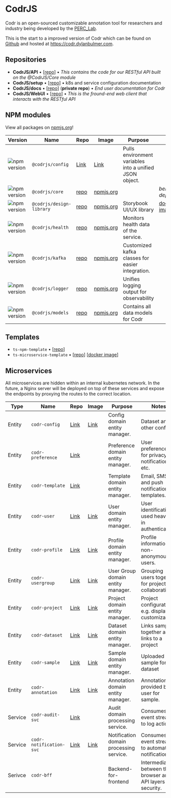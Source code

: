 # CodrJS

Codr is an open-sourced customizable annotation tool for researchers and industry being developed by the [PERC_Lab](https://github.com/PERC-Lab).

This is the start to a improved version of Codr which can be found on [Github](https://github.com/PERC-Lab/Codr) and hosted at https://codr.dylanbulmer.com.

## Repositories

- **CodrJS/API** • [[repo](https://github.com/CodrJS/API)] • _This contains the code for our RESTful API built on the @CodrJS/Core module_
- **CodrJS/setup** • [[repo](https://github.com/CodrJS/setup)] • k8s and service configuration documentation
- **CodrJS/docs** • [[repo](https://github.com/CodrJS/docs)] (**private repo**) • _End user documentation for Codr_
- **CodrJS/WebUI** • [[repo](https://github.com/CodrJS/WebUI)] • _This is the fround-end web client that interacts with the RESTful API_

## NPM modules
View all packages on [npmjs.org](https://www.npmjs.com/org/codrjs)!

| Version | Name | Repo | Image | Purpose | Notes |
| ------- | ---- | ---- | ----- | ------- | ----- |
| ![npm version](https://img.shields.io/npm/v/@codrjs/config) | `@codrjs/config` | [Link](https://github.com/CodrJS/config) | [Link](https://www.npmjs.com/package/@codrjs/config) | Pulls environment variables into a unified JSON object. | |
| ![npm version](https://img.shields.io/npm/v/@codrjs/core) | `@codrjs/core` | [repo](https://github.com/CodrJS/core) | [npmjs.org](https://www.npmjs.com/package/@codrjs/core) |  | *being deprecated* |
| ![npm version](https://img.shields.io/npm/v/@codrjs/design-library) | `@codrjs/design-library` | [repo](https://github.com/CodrJS/design-library) | [npmjs.org](https://www.npmjs.com/package/@codrjs/design-library) | Storybook UI/UX library | [docker image](https://github.com/CodrJS/design-library/pkgs/container/design-library)
| ![npm version](https://img.shields.io/npm/v/@codrjs/health) | `@codrjs/health` | [repo](https://github.com/CodrJS/health) | [npmjs.org](https://www.npmjs.com/package/@codrjs/health) | Monitors health data of the service. | |
| ![npm version](https://img.shields.io/npm/v/@codrjs/kafka) | `@codrjs/kafka` | [repo](https://github.com/CodrJS/kafka) | [npmjs.org](https://www.npmjs.com/package/@codrjs/kafka) | Customized kafka classes for easier integration. |
| ![npm version](https://img.shields.io/npm/v/@codrjs/logger) | `@codrjs/logger` | [repo](https://github.com/CodrJS/logger) | [npmjs.org](https://www.npmjs.com/package/@codrjs/logger) | Unifies logging output for observability | 
| ![npm version](https://img.shields.io/npm/v/@codrjs/models) | `@codrjs/models` | [repo](https://github.com/CodrJS/models) | [npmjs.org](https://www.npmjs.com/package/@codrjs/models) | Contains all data models for Codr |

## Templates

- `ts-npm-template` • [[repo](https://github.com/CodrJS/ts-npm-template)]
- `ts-microservice-template` • [[repo](https://github.com/CodrJS/ts-microservice-template)]
[[docker image](https://github.com/CodrJS/ts-microservice-template/pkgs/container/ts-microservice-template)]

## Microservices

All microservices are hidden within an internal kubernetes network. In the future, a Nginx server will be deployed on top of these services and expose the endpoints by proxying the routes to the correct location.

| Type | Name | Repo | Image | Purpose | Notes |
| ---- | ---- | ---- | ----- | ------- | ----- |
| Entity | `codr-config` | [Link](https://github.com/CodrJS/codr-core-config) | [Link](https://github.com/CodrJS/codr-core-config/pkgs/container/codr-core-config) | Config domain entity manager. | Dataset and other configs? |
| Entity | `codr-preference` | [Link](https://github.com/CodrJS/codr-preference) | | Preference domain entity manager. | User preferences for privacy, notification, etc. |
| Entity | `codr-template` | [Link](https://github.com/CodrJS/codr-template) | | Template domain entity manager. | Email, SMS, and push notification templates. |
| Entity | `codr-user` | [Link](https://github.com/CodrJS/codr-user-user) | [Link](https://github.com/CodrJS/codr-user-user/pkgs/container/codr-user-user) | User domain entity manager. | User identification, used heavily in authentication. |
| Entity | `codr-profile` | [Link](https://github.com/CodrJS/codr-user-profile) | [Link](https://github.com/CodrJS/codr-user-profile/pkgs/container/codr-user-profile) | Profile domain entity manager. | Profile information for non-anonymous users. |
| Entity | `codr-usergroup` | [Link](https://github.com/CodrJS/codr-user-group) | [Link](https://github.com/CodrJS/codr-user-group/pkgs/container/codr-user-group) | User Group domain entity manager. | Grouping users together for project collaboration. |
| Entity | `codr-project` | [Link](https://github.com/CodrJS/codr-project-project) | [Link](https://github.com/CodrJS/codr-project-project/pkgs/container/codr-project-project) | Project domain entity manager. | Project configuration, e.g. display customization. |
| Entity | `codr-dataset` | [Link](https://github.com/CodrJS/codr-project-dataset) | [Link](https://github.com/CodrJS/codr-project-dataset/pkgs/container/codr-project-dataset) | Dataset domain entity manager. | Links samples together and links to a project |
| Entity | `codr-sample` | [Link](https://github.com/CodrJS/codr-project-sample) | [Link](https://github.com/CodrJS/codr-project-sample/pkgs/container/codr-project-sample) | Sample domain entity manager. | Uploaded sample for dataset |
| Entity | `codr-annotation` | [Link](https://github.com/CodrJS/codr-project-annotation) | [Link](https://github.com/CodrJS/codr-project-annotation/pkgs/container/codr-project-annotation) | Annotation domain entity manager. | Annotation provided by user for sample. |
| Service | `codr-audit-svc` | [Link](https://github.com/CodrJS/codr-audit) | | Audit domain processing service. | Consumes event streams to log actions |
| Service | `codr-notification-svc` | [Link](https://github.com/CodrJS/codr-notification-message) | [Link](https://github.com/CodrJS/codr-notification-message/pkgs/container/codr-notification-message) | Notification domain processing service. | Consumes event streams to automate notifications |
| Serivce | `codr-bff` | | | Backend-for-frontend | Intermediary between the browser and API layers for security. |

